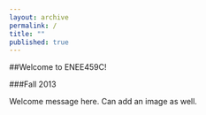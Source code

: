 ```yaml
---
layout: archive
permalink: /
title: ""
published: true
---
```


##Welcome to ENEE459C!

###Fall 2013

Welcome message here. Can add an image as well.